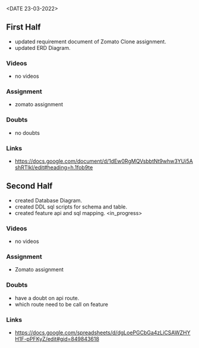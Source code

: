 <DATE 23-03-2022>

## First Half
- updated requirement document of Zomato Clone assignment. <Completed>
- updated ERD Diagram. <Completed>

### Videos
- no videos

### Assignment 
- zomato assignment <In-progress>

### Doubts
- no doubts

### Links
- https://docs.google.com/document/d/1dEw0RgMQVsbbtNt9whw3YUi5AshRTlkl/edit#heading=h.1fob9te

## Second Half
- created Database Diagram. <Completed>
- created DDL sql scripts for schema and table. <Completed>
- created feature api and sql mapping. <in_progress>

### Videos
- no videos

### Assignment 
- Zomato assignment <In-progress>

### Doubts
- have a doubt on api route.
- which route need to be call on feature

### Links
- https://docs.google.com/spreadsheets/d/dgLoePGCbGa4zLiCSAWZHYH1F-pPFKyZ/edit#gid=849843618


